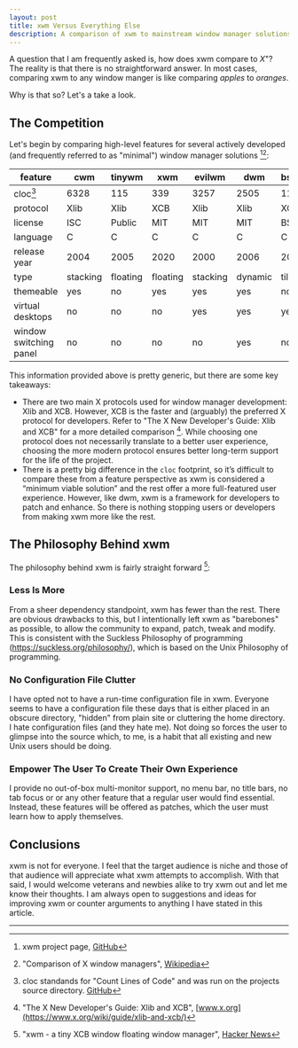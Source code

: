 ```yaml
---
layout: post
title: xwm Versus Everything Else
description: A comparison of xwm to mainstream window manager solutions.
---
```


A question that I am frequently asked is, how does xwm compare to *X*"? The
reality is that there is no straightforward answer. In most cases, comparing
xwm to any window manger is like comparing *apples* to *oranges*. 

Why is that so? Let's a take a look.

## The Competition

Let's begin by comparing high-level features for several actively developed 
(and frequently referred to as "minimal") window manager solutions [^1][^2]:

|feature               |cwm     |tinywm  |xwm     |evilwm  |dwm     |bspwm   |
|----------------------|--------|--------|--------|--------|--------|--------|
|cloc[^3]              |6328    |115     |339     |3257    |2505    |11909   |
|protocol              |Xlib    |Xlib    |XCB     |Xlib    |Xlib    |XCB     |
|license               |ISC     |Public  |MIT     |MIT     |MIT     |BSD     |
|language              |C       |C       |C       |C       |C       |C       |
|release year          |2004    |2005    |2020    |2000    |2006    |2013    |
|type                  |stacking|floating|floating|stacking|dynamic |tiling  |
|themeable             |yes     |no      |yes     |yes     |yes     |no      |
|virtual desktops      |no      |no      |no      |yes     |yes     |yes     |
|window switching panel|no      |no      |no      |no      |yes     |no      |

This information provided above is pretty generic, but there are some key
takeaways:

*   There are two main X protocols used for window manager development: Xlib
    and XCB. However, XCB is the faster and (arguably) the preferred X protocol
    for developers. Refer to "The X New Developer's Guide: Xlib and XCB" for a
    more detailed comparison [^4]. While choosing one protocol does not
    necessarily translate to a better user experience, choosing the more modern
    protocol ensures better long-term support for the life of the project.
*   There is a pretty big difference in the `cloc` footprint, so it’s difficult
    to compare these from a feature perspective as xwm is considered a “minimum
    viable solution” and the rest offer a more full-featured user experience.
    However, like dwm, xwm is a framework for developers to patch and enhance.
    So there is nothing stopping users or developers from making xwm more like
    the rest.

## The Philosophy Behind xwm

The philosophy behind xwm is fairly straight forward [^5]:

### Less Is More

From a sheer dependency standpoint, xwm has fewer than the rest. There are
obvious drawbacks to this, but I intentionally left xwm as "barebones" as
possible, to allow the community to expand, patch, tweak and modify. This is
consistent with the Suckless Philosophy of programming
(https://suckless.org/philosophy/), which is based on the Unix Philosophy of
programming.

### No Configuration File Clutter

I have opted not to have a run-time configuration file in xwm. Everyone seems
to have a configuration file these days that is either placed in an obscure
directory, "hidden" from plain site or cluttering the home directory. I hate
configuration files (and they hate me). Not doing so forces the user to glimpse
into the source which, to me, is a habit that all existing and new Unix users
should be doing.

### Empower The User To Create Their Own Experience

I provide no out-of-box multi-monitor support, no menu bar, no title bars, no
tab	focus or or any other feature that a regular user would find essential.
Instead, these features will be offered as patches, which the user must learn
how to apply themselves.

## Conclusions

xwm is not for everyone. I feel that the target audience is niche and those of
that audience will appreciate what xwm attempts to accomplish. With that said, I
would welcome veterans and newbies alike to try xwm out and let me know their
thoughts. I am always open to suggestions and ideas for improving xwm or counter
arguments to anything I have stated in this article.

---

[^1]: xwm project page, [GitHub](http://github.com/mcpcpc/xwm)
[^2]: "Comparison of X window managers", [Wikipedia](https://en.m.wikipedia.org/wiki/Comparison_of_X_window_managers)
[^3]: cloc standands for "Count Lines of Code" and was run on the projects source directory.
      [GitHub](https://github.com/AlDanial/cloc)
[^4]: "The X New Developer's Guide: Xlib and XCB", [www.x.org](https://www.x.org/wiki/guide/xlib-and-xcb/)
[^5]: "xwm - a tiny XCB window floating window manager", [Hacker News](https://news.ycombinator.com/item?id=25033613)
